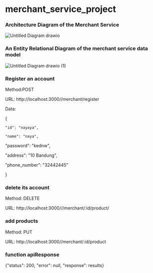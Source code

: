 # merchant_service_project

### Architecture Diagram of the Merchant Service
![Untitled Diagram drawio](https://user-images.githubusercontent.com/87803723/151661634-132e3985-3905-4b1f-ad77-d79ab9f57720.png)


### An Entity Relational Diagram of the merchant service data model
![Untitled Diagram drawio (1)](https://user-images.githubusercontent.com/87803723/151662363-87c65b96-a784-49c2-a043-2622cfc11d46.png)

### Register an account
Method:POST

URL: http://localhost:3000//merchant/register

Data: 

{

	"id": "nayaya",

	"name": "naya",
  
  "password": "kednw",
  
  "address": "10 Bandung",
  
  "phone_number": "32442445"

}
 ### delete its account
 
 Method: DELETE
 
 URL: http://localhost:3000///merchant/:id/product/
 
 ### add products
 
 Method: PUT
 
  URL: http://localhost:3000//merchant/:id/product
  
  ### function apiResponse
  
  {"status": 200,
  "error": null,
  "response": results}
 
 
